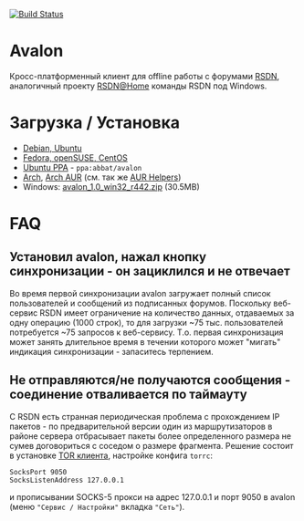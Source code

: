 [![Build Status](https://secure.travis-ci.org/abbat/avalon.png?branch=master)](http://travis-ci.org/abbat/avalon)

# Avalon

Кросс-платформенный клиент для offline работы с форумами [RSDN](http://www.rsdn.ru/projects/janus/article/article.xml), аналогичный проекту [RSDN@Home](http://www.rsdn.ru/projects/janus/article/article.xml) команды RSDN под Windows.

# Загрузка / Установка

* [Debian, Ubuntu](http://software.opensuse.org/download.html?project=home:antonbatenev:avalon&package=avalon)
* [Fedora, openSUSE, CentOS](http://software.opensuse.org/download.html?project=home:antonbatenev:avalon&package=avalon)
* [Ubuntu PPA](https://launchpad.net/~abbat/+archive/ubuntu/avalon) - `ppa:abbat/avalon`
* [Arch](http://software.opensuse.org/download.html?project=home:antonbatenev:avalon&package=avalon), [Arch AUR](https://aur.archlinux.org/packages/avalon/) (см. так же [AUR Helpers](https://wiki.archlinux.org/index.php/AUR_Helpers_(Русский)))
* Windows: [avalon_1.0_win32_r442.zip](https://yadi.sk/d/8gpACnzAdxMr3) (30.5MB)

# FAQ

## Установил avalon, нажал кнопку синхронизации - он зациклился и не отвечает

Во время первой синхронизации avalon загружает полный список пользователей и сообщений из подписанных форумов. Поскольку веб-сервис RSDN имеет ограничение на количество данных, отдаваемых за одну операцию (1000 строк), то для загрузки ~75 тыс. пользователей потребуется ~75 запросов к веб-сервису. Т.о. первая синхронизация может занять длительное время в течении которого может "мигать" индикация синхронизации - запаситесь терпением.

## Не отправляются/не получаются сообщения - соединение отваливается по таймауту

С RSDN есть странная периодическая проблема с прохождением IP пакетов - по предварительной версии один из маршрутизаторов в районе сервера отбрасывает пакеты более определенного размера не сумев договориться с соседом о размере фрагмента. Решение состоит в установке [TOR клиента](http://ru.wikipedia.org/wiki/TOR), настройке конфига `torrc`:

```
SocksPort 9050
SocksListenAddress 127.0.0.1
```

и прописывании SOCKS-5 прокси на адрес 127.0.0.1 и порт 9050 в avalon (меню `"Сервис / Настройки"` вкладка `"Сеть"`).
